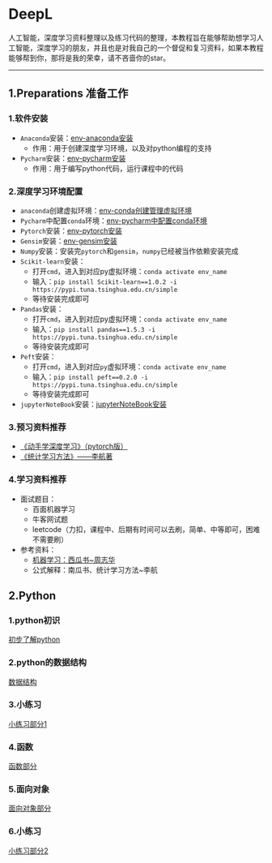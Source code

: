 # DeepL
人工智能，深度学习资料整理以及练习代码的整理，本教程旨在能够帮助想学习人工智能，深度学习的朋友，并且也是对我自己的一个督促和复习资料，如果本教程能够帮到你，那将是我的荣幸，请不吝啬你的star。


--------------------------------------------------

## 1.Preparations 准备工作

### 1.软件安装

- `Anaconda`安装：[env-anaconda安装](./1.准备工作/1.工具安装/env-conda.md)
    -  作用：用于创建深度学习环境，以及对python编程的支持
- `Pycharm`安装：[env-pycharm安装](./1.准备工作/1.工具安装/env-pycharm.md)
    - 作用：用于编写python代码，运行课程中的代码
    

### 2.深度学习环境配置

- `anaconda`创建虚拟环境：[env-conda创建管理虚拟环境](./1.准备工作/2.深度学习环境配置/2.1.anaconda创建虚拟环境.md)
- `Pycharm`中配置`conda`环境：[env-pycharm中配置conda环境](./1.准备工作/2.深度学习环境配置/2.2.pycharm中配置conda.md)
- `Pytorch`安装：[env-pytorch安装](./1.准备工作/2.深度学习环境配置/2.3.pytorch安装.md)
- `Gensim`安装：[env-gensim安装](./1.准备工作/2.深度学习环境配置/2.4.gensim安装.md)
- `Numpy`安装：安装完`pytorch`和`gensim`，`numpy`已经被当作依赖安装完成
- `Scikit-learn`安装：
    - 打开`cmd`，进入到对应py虚拟环境：`conda activate env_name`
    - 输入：`pip install Scikit-learn==1.0.2 -i https://pypi.tuna.tsinghua.edu.cn/simple `
    - 等待安装完成即可
- `Pandas`安装：
    - 打开`cmd`，进入到对应py虚拟环境：`conda activate env_name`
    - 输入：`pip install pandas==1.5.3 -i https://pypi.tuna.tsinghua.edu.cn/simple`
    - 等待安装完成即可
- `Peft`安装：
    - 打开`cmd`，进入到对应`py`虚拟环境：`conda activate env_name`
    - 输入：`pip install peft==0.2.0 -i https://pypi.tuna.tsinghua.edu.cn/simple` 
    - 等待安装完成即可
- `jupyterNoteBook`安装：[jupyterNoteBook安装](./1.Preparations/2.深度学习环境配置/2.5.jupyterNoteBook安装.md) 

### 3.预习资料推荐

- [《动手学深度学习》（pytorch版）](./1.准备工作/3.预习资料/动手学深度学习.pdf)
- [《统计学习方法》——李航著](./1.准备工作/3.预习资料/统计学习方法（李航）.pdf)

### 4.学习资料推荐
- 面试题目：
    - 百面机器学习
    - 牛客网试题
    - leetcode（力扣，课程中、后期有时间可以去刷，简单、中等即可，困难不需要刷）
- 参考资料：
    - [机器学习：西瓜书~周志华](./1.准备工作/4.books/南瓜书.pdf)
    - 公式解释：南瓜书、统计学习方法~李航


## 2.Python

### 1.python初识
[初步了解python](./2.Python/0.入门/hello_python.md)

### 2.python的数据结构
[数据结构](./2.Python/1.数据结构/数据结构.md)

### 3.小练习
[小练习部分1](./2.Python/1.1小练习/练习.md)

### 4.函数
[函数部分](./2.Python/2.函数/函数.md)

### 5.面向对象
[面向对象部分](./2.Python/3.面向对象/面向对象.md)

### 6.小练习
[小练习部分2](./2.Python/2.1小练习/练习.md)


